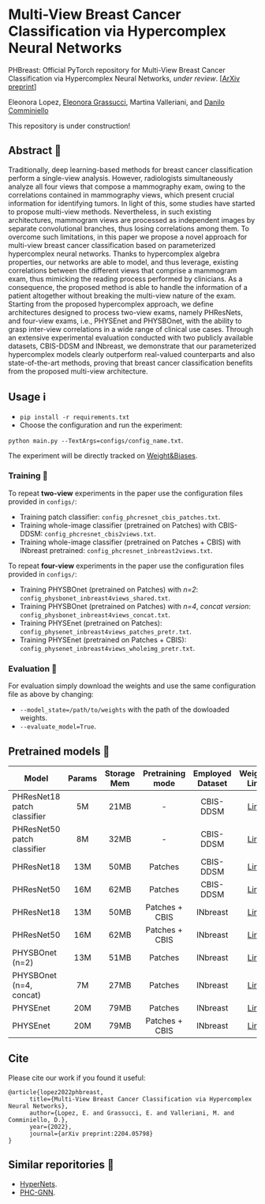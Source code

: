 # Multi-View Breast Cancer Classification via Hypercomplex Neural Networks
PHBreast: Official PyTorch repository for Multi-View Breast Cancer Classification via Hypercomplex Neural Networks, _under review_. [[ArXiv preprint](https://arxiv.org/pdf/2204.05798.pdf)]

Eleonora Lopez, [Eleonora Grassucci](https://sites.google.com/view/eleonoragrassucci/home-page?authuser=0), Martina Valleriani, and [Danilo Comminiello](https://danilocomminiello.site.uniroma1.it/)


This repository is under construction!

## Abstract 📑

Traditionally, deep learning-based methods for breast cancer classification perform a single-view analysis. However, radiologists simultaneously analyze all four views that compose a mammography exam, owing to the correlations contained in mammography views, which present crucial information for identifying tumors. In light of this, some studies have started to propose multi-view methods. Nevertheless, in such existing architectures, mammogram views are processed as independent images by separate convolutional branches, thus losing correlations among them. To overcome such limitations, in this paper we propose a novel approach for multi-view breast cancer classification based on parameterized hypercomplex neural networks. Thanks to hypercomplex algebra properties, our networks are able to model, and thus leverage, existing correlations between the different views that comprise a mammogram exam, thus mimicking the reading process performed by clinicians. As a consequence, the proposed method is able to handle the information of a patient altogether without breaking the multi-view nature of the exam. Starting from the proposed hypercomplex approach, we define architectures designed to process two-view exams, namely PHResNets, and four-view exams, i.e., PHYSEnet and PHYSBOnet, with the ability to grasp inter-view correlations in a wide range of clinical use cases.
Through an extensive experimental evaluation conducted with two publicly available datasets, CBIS-DDSM and INbreast, we demonstrate that our parameterized hypercomplex models clearly outperform real-valued counterparts and also state-of-the-art methods, proving that breast cancer classification benefits from the proposed multi-view architecture.

## Usage :information_source:

- `pip install -r requirements.txt`
- Choose the configuration and run the experiment: 

`python main.py --TextArgs=configs/config_name.txt`.

The experiment will be directly tracked on [Weight&Biases](https://wandb.ai/).

### Training :hammer:

To repeat **two-view** experiments in the paper use the configuration files provided in `configs/`:
- Training patch classifier: `config_phcresnet_cbis_patches.txt`.
- Training whole-image classifier (pretrained on Patches) with CBIS-DDSM: `config_phcresnet_cbis2views.txt`.
- Training whole-image classifier (pretrained on Patches + CBIS) with INbreast pretrained: `config_phcresnet_inbreast2views.txt`.

To repeat **four-view** experiments in the paper use the configuration files provided in `configs/`:
- Training PHYSBOnet (pretrained on Patches) with *n=2*: `config_physbonet_inbreast4views_shared.txt`.
- Training PHYSBOnet (pretrained on Patches) with *n=4*, *concat version*: `config_physbonet_inbreast4views_concat.txt`.
- Training PHYSEnet (pretrained on Patches): `config_physenet_inbreast4views_patches_pretr.txt`.
- Training PHYSEnet (pretrained on Patches + CBIS): `config_physenet_inbreast4views_wholeimg_pretr.txt`.

### Evaluation :electric_plug:

For evaluation simply download the weights and use the same configuration file as above by changing:
- `--model_state=/path/to/weights` with the path of the dowloaded weights.
- `--evaluate_model=True`.

## Pretrained models :nut_and_bolt:

| Model                        | Params | Storage Mem | Pretraining mode | Employed Dataset | Weights Link |
|------------------------------|:------:|:-----------:|:----------------:|:----------------:|:------------:|
| PHResNet18 patch classifier  |   5M   |     21MB    | -                | CBIS-DDSM        | [Link](https://drive.google.com/file/d/1FZX_KbOCtBcymZPagrsFEsdVQ_K5zKPx/view?usp=sharing) |
| PHResNet50 patch classifier  |   8M   |     32MB    | -                | CBIS-DDSM        | [Link](https://drive.google.com/file/d/1dZvOvsF1wxj_WhcebHA-z-QLnQGLL4HL/view?usp=sharing) |
| PHResNet18                   |   13M  |     50MB    | Patches          | CBIS-DDSM        | [Link](https://drive.google.com/file/d/1lcyyxSt2ShN5KezhHmCh9B6HpxxtjTBB/view?usp=sharing) |
| PHResNet50                   |   16M  |     62MB    | Patches          | CBIS-DDSM        | [Link](https://drive.google.com/file/d/1P_1h-zyVS_uDterL5AKITvXdcCu_iUKY/view?usp=sharing) |
| PHResNet18                   |   13M  |     50MB    | Patches + CBIS   | INbreast         | [Link](https://drive.google.com/file/d/1J8f5NPcFyQZcubHhR2F_ubmIPoOZT1qu/view?usp=sharing) |
| PHResNet50                   |   16M  |     62MB    | Patches + CBIS   | INbreast         | [Link](https://drive.google.com/file/d/1U3NfKiVejaLP6fN_tdQYwwlUylwG9qpu/view?usp=sharing) |
| PHYSBOnet  (n=2)             |   13M  |     51MB    | Patches          | INbreast         | [Link](https://drive.google.com/file/d/1V0zMzrYDdshHpK7Vxy-qgCD_WzU8IGUx/view?usp=sharing) |
| PHYSBOnet  (n=4, concat)     |   7M   |     27MB    | Patches          | INbreast         | [Link](https://drive.google.com/file/d/1P9GPloZ9MXwlfaa-wa3Bjf-n0j958gpH/view?usp=sharing) |
| PHYSEnet                     |   20M  |     79MB    | Patches          | INbreast         | [Link](https://drive.google.com/file/d/113aMZKeX9vXnhqyzdvIcwbvgf5rlenAJ/view?usp=sharing) |
| PHYSEnet                     |   20M  |     79MB    | Patches + CBIS   | INbreast         | [Link](https://drive.google.com/file/d/1ndXw7h9XdID_JYN9ZrU0U_noY22kOfq8/view?usp=sharing) |


## Cite

Please cite our work if you found it useful:

```
@article{lopez2022phbreast,
      title={Multi-View Breast Cancer Classification via Hypercomplex Neural Networks}, 
      author={Lopez, E. and Grassucci, E. and Valleriani, M. and Comminiello, D.},
      year={2022},
      journal={arXiv preprint:2204.05798}
}
```

## Similar reporitories :busts_in_silhouette:

* [HyperNets](https://github.com/eleGAN23/HyperNets).
* [PHC-GNN](https://github.com/bayer-science-for-a-better-life/phc-gnn).
